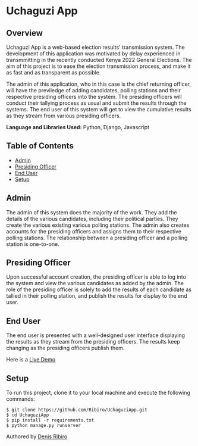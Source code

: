 # Uchaguzi App
## Overview
Uchaguzi App is a web-based election results' transmission system. The development of this application was motivated by delay experienced in transmmitting in the recently conducted Kenya 2022 General Elections. The aim of this project is to ease the election transmission process, and make it as fast and as transparent as possible.

The admin of this application, who in this case is the chief returning officer, will have the previledge of adding candidates, polling stations and their respective presiding officers into the system. The presiding officers will conduct their tallying process as usual and submit the results through the systems. The end user of this system will get to view the cumulative results as they stream from various presiding officers.

**Language and Libraries Used:** Python, Django, Javascript

## Table of Contents
* [Admin](#admin)
* [Presiding Officer](#po)
* [End User](#end-user)
* [Setup](#setup)

<a name="admin"></a>
## Admin
The admin of this system does the majority of the work. They add the details of the various candidates, including their political parties.
They create the various existing various polling stations. The admin also creates accounts for the presiding officers and assigns them to their respective
polling stations. The relationship between a presiding officer and a polling station is one-to-one.


<a name="po"></a>
## Presiding Officer
Upon successful account creation, the presiding officer is able to log into the system and view the various candidates as added by the admin.
The role of the presiding officer is solely to add the results of each candidate as tallied in their polling station, and publish the results
for display to the end user.

<a name="end-user"></a>
## End User
The end user is presented with a well-designed user interface displaying the results as they stream from the presiding officers. The results keep changing as the presiding officers publish them.

Here is a <a href="https://uchaguziapp-production.up.railway.app/">Live Demo</a>

<a name="setup"></a>
## Setup
To run this project, clone it to your local machine and execute the following commands:

```angular2html
$ git clone https://github.com/Ribiro/UchaguziApp.git
$ cd UchaguziApp
$ pip install -r requirements.txt
$ python manage.py runserver
```

Authored by <a target=”_blank”  href="https://github.com/Ribiro">Denis Ribiro</a>